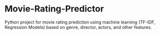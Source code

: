 # Movie-Rating-Predictor
Python project for movie rating prediction using machine learning (TF-IDF, Regression Models) based on genre, director, actors, and other features.
